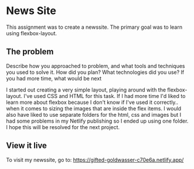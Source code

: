 # News Site

This assignment was to create a newssite. The primary goal was to learn using flexbox-layout.

## The problem

Describe how you approached to problem, and what tools and techniques you used to solve it. How did you plan? What technologies did you use? If you had more time, what would be next

I started out creating a very simple layout, playing around with the flexbox-layout. I've used CSS and HTML for this task. If I had more time I'd liked to learn more about flexbox because I don't know if I've used it correctly.. when it comes to sizing the images that are inside the flex items. 
I would also have liked to use separate folders for the html, css and images but I had some problems in my Netlify publishing so I ended up using one folder. I hope this will be resolved for the next project.

## View it live
To visit my newssite, go to: https://gifted-goldwasser-c70e6a.netlify.app/
